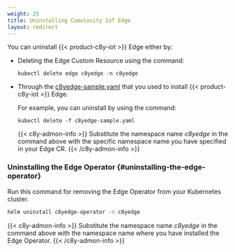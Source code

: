 ```yaml
---
weight: 25
title: Uninstalling Cumulocity IoT Edge
layout: redirect
---
```


You can uninstall {{< product-c8y-iot >}} Edge either by:
- Deleting the Edge Custom Resource using the command:

   ```shell
   kubectl delete edge c8yedge -n c8yedge
   ```

- Through the [c8yedge-sample.yaml](/files/edge-k8s/c8yedge-sample.yaml) that you used to install {{< product-c8y-iot >}} Edge.

   For example, you can uninstall by using the command:

   ```shell
   kubectl delete -f c8yedge-sample.yaml
   ```
   {{< c8y-admon-info >}}
   Substitute the namespace name *c8yedge* in the command above with the specific namespace name you have specified in your Edge CR.
   {{< /c8y-admon-info >}}

### Uninstalling the Edge Operator {#uninstalling-the-edge-operator}

   Run this command for removing the Edge Operator from your Kubernetes cluster.

   ```bash
   helm uninstall c8yedge-operator -n c8yedge
   ```

   {{< c8y-admon-info >}}
   Substitute the namespace name *c8yedge* in the command above with the namespace name where you have installed the Edge Operator.
   {{< /c8y-admon-info >}}

   
